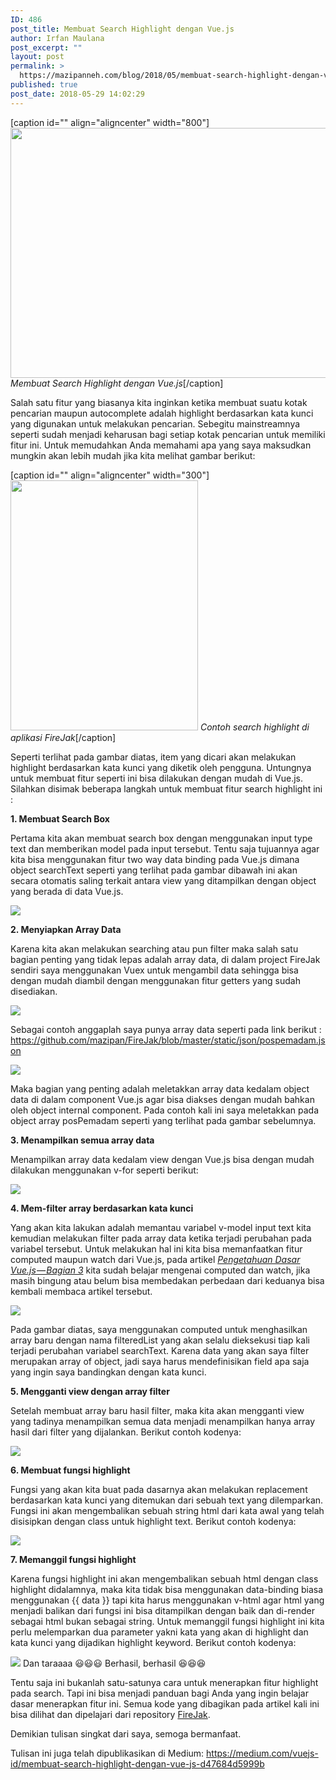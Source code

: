 ```yaml
---
ID: 486
post_title: Membuat Search Highlight dengan Vue.js
author: Irfan Maulana
post_excerpt: ""
layout: post
permalink: >
  https://mazipanneh.com/blog/2018/05/membuat-search-highlight-dengan-vue-js/
published: true
post_date: 2018-05-29 14:02:29
---
```

[caption id="" align="aligncenter" width="800"]<img src="https://cdn-images-1.medium.com/max/800/1*V1BI2Mg_MY2vPJixw7a1MQ.jpeg" alt="" width="800" height="400" /> <em>Membuat Search Highlight dengan Vue.js</em>[/caption]

Salah satu fitur yang biasanya kita inginkan ketika membuat suatu kotak pencarian maupun autocomplete adalah highlight berdasarkan kata kunci yang digunakan untuk melakukan pencarian. Sebegitu mainstreamnya seperti sudah menjadi keharusan bagi setiap kotak pencarian untuk memiliki fitur ini. Untuk memudahkan Anda memahami apa yang saya maksudkan mungkin akan lebih mudah jika kita melihat gambar berikut:

[caption id="" align="aligncenter" width="300"]<img src="https://cdn-images-1.medium.com/max/800/1*EMOU4v7bVeWZ52Q3BZnnxA.png" alt="" width="300" height="400" /> <em>Contoh search highlight di aplikasi FireJak</em>[/caption]

Seperti terlihat pada gambar diatas, item yang dicari akan melakukan highlight berdasarkan kata kunci yang diketik oleh pengguna. Untungnya untuk membuat fitur seperti ini bisa dilakukan dengan mudah di Vue.js. Silahkan disimak beberapa langkah untuk membuat fitur search highlight ini :


<strong>1. Membuat Search Box</strong>


Pertama kita akan membuat search box dengan menggunakan input type text dan memberikan model pada input tersebut. Tentu saja tujuannya agar kita bisa menggunakan fitur two way data binding pada Vue.js dimana object searchText seperti yang terlihat pada gambar dibawah ini akan secara otomatis saling terkait antara view yang ditampilkan dengan object yang berada di data Vue.js.

<img src="https://cdn-images-1.medium.com/max/800/1*ALkkKJ64XmPP3RwL2CmJgw.png">


<strong>2. Menyiapkan Array Data</strong>


Karena kita akan melakukan searching atau pun filter maka salah satu bagian penting yang tidak lepas adalah array data, di dalam project FireJak sendiri saya menggunakan Vuex untuk mengambil data sehingga bisa dengan mudah diambil dengan menggunakan fitur getters yang sudah disediakan.

<img src="https://cdn-images-1.medium.com/max/800/1*EGiaPPgat0GtW15jpwQRtw.png">

Sebagai contoh anggaplah saya punya array data seperti pada link berikut : 
https://github.com/mazipan/FireJak/blob/master/static/json/pospemadam.json

<img src="https://cdn-images-1.medium.com/max/800/1*nh_8zByhYooIZbWs5Sgaxw.png">

Maka bagian yang penting adalah meletakkan array data kedalam object data di dalam component Vue.js agar bisa diakses dengan mudah bahkan oleh object internal component. Pada contoh kali ini saya meletakkan pada object array posPemadam seperti yang terlihat pada gambar sebelumnya.


<strong>3. Menampilkan semua array data</strong>


Menampilkan array data kedalam view dengan Vue.js bisa dengan mudah dilakukan menggunakan v-for seperti berikut:

<img src="https://cdn-images-1.medium.com/max/800/1*yqGGY8YJWVAM3ytq4tdK_g.png">


<strong>4. Mem-filter array berdasarkan kata kunci</strong>


Yang akan kita lakukan adalah memantau variabel v-model input text kita kemudian melakukan filter pada array data ketika terjadi perubahan pada variabel tersebut. Untuk melakukan hal ini kita bisa memanfaatkan fitur computed maupun watch dari Vue.js, pada artikel <em><a href="https://mazipanneh.com/blog/2017/11/pengetahuan-dasar-vue-js-bagian-3/" rel="noopener" target="_blank">Pengetahuan Dasar Vue.js — Bagian 3</a></em> kita sudah belajar mengenai computed dan watch, jika masih bingung atau belum bisa membedakan perbedaan dari keduanya bisa kembali membaca artikel tersebut.

<img src="https://cdn-images-1.medium.com/max/800/1*dHn4PbGZW7p3N0jGFGKvDA.png">

Pada gambar diatas, saya menggunakan computed untuk menghasilkan array baru dengan nama filteredList yang akan selalu dieksekusi tiap kali terjadi perubahan variabel searchText. Karena data yang akan saya filter merupakan array of object, jadi saya harus mendefinisikan field apa saja yang ingin saya bandingkan dengan kata kunci.


<strong>5. Mengganti view dengan array filter</strong>


Setelah membuat array baru hasil filter, maka kita akan mengganti view yang tadinya menampilkan semua data menjadi menampilkan hanya array hasil dari filter yang dijalankan. Berikut contoh kodenya:

<img src="https://cdn-images-1.medium.com/max/800/1*GNdnrZ9KDE4xFUyzaFBgDw.png">


<strong>6. Membuat fungsi highlight</strong>


Fungsi yang akan kita buat pada dasarnya akan melakukan replacement berdasarkan kata kunci yang ditemukan dari sebuah text yang dilemparkan. Fungsi ini akan mengembalikan sebuah string html dari kata awal yang telah disisipkan dengan class untuk highlight text. Berikut contoh kodenya:

<img src="https://cdn-images-1.medium.com/max/800/1*PrWB7E6wn4GhHp_XCN-Sqg.png">


<strong>7. Memanggil fungsi highlight</strong>


Karena fungsi highlight ini akan mengembalikan sebuah html dengan class highlight didalamnya, maka kita tidak bisa menggunakan data-binding biasa menggunakan {{ data }} tapi kita harus menggunakan v-html agar html yang menjadi balikan dari fungsi ini bisa ditampilkan dengan baik dan di-render sebagai html bukan sebagai string. Untuk memanggil fungsi highlight ini kita perlu melemparkan dua parameter yakni kata yang akan di highlight dan kata kunci yang dijadikan highlight keyword. Berikut contoh kodenya:

<img src="https://cdn-images-1.medium.com/max/800/1*WbaqTGs3UUobC1tnlSm4Qg.png">
Dan taraaaa &#x1f603;&#x1f603;&#x1f603; Berhasil, berhasil &#x1f606;&#x1f606;&#x1f606;


Tentu saja ini bukanlah satu-satunya cara untuk menerapkan fitur highlight pada search. Tapi ini bisa menjadi panduan bagi Anda yang ingin belajar dasar menerapkan fitur ini. Semua kode yang dibagikan pada artikel kali ini bisa dilihat dan dipelajari dari repository <a href="https://github.com/mazipan/FireJak" rel="noopener" target="_blank">FireJak</a>.

Demikian tulisan singkat dari saya, semoga bermanfaat.

Tulisan ini juga telah dipublikasikan di Medium: <a href="https://medium.com/vuejs-id/membuat-search-highlight-dengan-vue-js-d47684d5999b" rel="noopener" target="_blank">https://medium.com/vuejs-id/membuat-search-highlight-dengan-vue-js-d47684d5999b</a>
